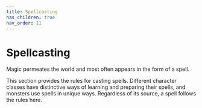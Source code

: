 ```yaml
---
title: Spellcasting
has_children: true
nav_order: 11
---
```


# Spellcasting
Magic permeates the world and most often appears in the form of a spell.

This section provides the rules for casting spells. Different character classes have distinctive ways of learning and preparing their spells, and monsters use spells in unique ways. Regardless of its source, a spell follows the rules here.

